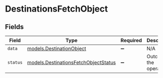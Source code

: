 # DestinationsFetchObject


## Fields

| Field                                                                                        | Type                                                                                         | Required                                                                                     | Description                                                                                  | Example                                                                                      |
| -------------------------------------------------------------------------------------------- | -------------------------------------------------------------------------------------------- | -------------------------------------------------------------------------------------------- | -------------------------------------------------------------------------------------------- | -------------------------------------------------------------------------------------------- |
| `data`                                                                                       | [models.DestinationObject](../../models/shared/destinationobject.md)                         | :heavy_minus_sign:                                                                           | N/A                                                                                          |                                                                                              |
| `status`                                                                                     | [models.DestinationsFetchObjectStatus](../../models/shared/destinationsfetchobjectstatus.md) | :heavy_minus_sign:                                                                           | Outcome of the operation.                                                                    | success                                                                                      |